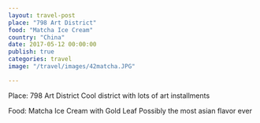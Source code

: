 ```yaml
---
layout: travel-post
place: "798 Art District"
food: "Matcha Ice Cream"
country: "China"
date: 2017-05-12 00:00:00
publish: true
categories: travel
image: "/travel/images/42matcha.JPG"

---
```


Place: 798 Art District
Cool district with lots of art installments

Food: Matcha Ice Cream with Gold Leaf
Possibly the most asian flavor ever